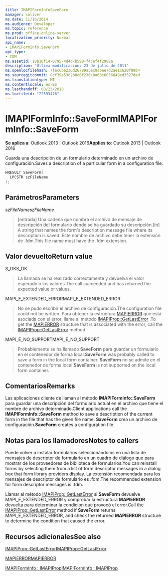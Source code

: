 ```yaml
---
title: IMAPIFormInfoSaveForm
manager: soliver
ms.date: 11/16/2014
ms.audience: Developer
ms.topic: reference
ms.prod: office-online-server
localization_priority: Normal
api_name:
- IMAPIFormInfo.SaveForm
api_type:
- COM
ms.assetid: 18a10f14-0795-4d4d-b590-f4cef4f2902a
description: 'Última modificación: 23 de julio de 2011'
ms.openlocfilehash: 7fec6b6236d26789a3ec9abee7d2ae1c620f89b4
ms.sourcegitcommit: 0cf39e5382b8c6f236c8a63c6036849ed3527ded
ms.translationtype: MT
ms.contentlocale: es-ES
ms.lasthandoff: 08/23/2018
ms.locfileid: "22593476"
---
```

# <a name="imapiforminfosaveform"></a><span data-ttu-id="db531-103">IMAPIFormInfo::SaveForm</span><span class="sxs-lookup"><span data-stu-id="db531-103">IMAPIFormInfo::SaveForm</span></span>

  
  
<span data-ttu-id="db531-104">**Se aplica a**: Outlook 2013 | Outlook 2016</span><span class="sxs-lookup"><span data-stu-id="db531-104">**Applies to**: Outlook 2013 | Outlook 2016</span></span> 
  
<span data-ttu-id="db531-105">Guarda una descripción de un formulario determinado en un archivo de configuración.</span><span class="sxs-lookup"><span data-stu-id="db531-105">Saves a description of a particular form in a configuration file.</span></span>
  
```cpp
HRESULT SaveForm(
  LPCSTR szFileName
);
```

## <a name="parameters"></a><span data-ttu-id="db531-106">Parámetros</span><span class="sxs-lookup"><span data-stu-id="db531-106">Parameters</span></span>

 <span data-ttu-id="db531-107">_szFileName_</span><span class="sxs-lookup"><span data-stu-id="db531-107">_szFileName_</span></span>
  
> <span data-ttu-id="db531-108">[entrada] Una cadena que nombra el archivo de mensaje de descripción del formulario donde se ha guardado su descripción.</span><span class="sxs-lookup"><span data-stu-id="db531-108">[in] A string that names the form's description message file where its description is saved.</span></span> <span data-ttu-id="db531-109">Este nombre de archivo debe tener la extensión de .fdm.</span><span class="sxs-lookup"><span data-stu-id="db531-109">This file name must have the .fdm extension.</span></span>
    
## <a name="return-value"></a><span data-ttu-id="db531-110">Valor devuelto</span><span class="sxs-lookup"><span data-stu-id="db531-110">Return value</span></span>

<span data-ttu-id="db531-111">S_OK</span><span class="sxs-lookup"><span data-stu-id="db531-111">S_OK</span></span> 
  
> <span data-ttu-id="db531-112">La llamada se ha realizado correctamente y devuelva el valor esperado o los valores.</span><span class="sxs-lookup"><span data-stu-id="db531-112">The call succeeded and has returned the expected value or values.</span></span>
    
<span data-ttu-id="db531-113">MAPI_E_EXTENDED_ERROR</span><span class="sxs-lookup"><span data-stu-id="db531-113">MAPI_E_EXTENDED_ERROR</span></span> 
  
> <span data-ttu-id="db531-114">No se pudo escribir el archivo de configuración.</span><span class="sxs-lookup"><span data-stu-id="db531-114">The configuration file could not be written.</span></span> <span data-ttu-id="db531-115">Para obtener la estructura [MAPIERROR](mapierror.md) que está asociada con el error, llame al método [IMAPIProp::GetLastError](imapiprop-getlasterror.md) .</span><span class="sxs-lookup"><span data-stu-id="db531-115">To get the [MAPIERROR](mapierror.md) structure that is associated with the error, call the [IMAPIProp::GetLastError](imapiprop-getlasterror.md) method.</span></span> 
    
<span data-ttu-id="db531-116">MAPI_E_NO_SUPPORT</span><span class="sxs-lookup"><span data-stu-id="db531-116">MAPI_E_NO_SUPPORT</span></span> 
  
> <span data-ttu-id="db531-117">Probablemente se ha llamado **SaveForm** para guardar un formulario en el contenedor de forma local.</span><span class="sxs-lookup"><span data-stu-id="db531-117">**SaveForm** was probably called to save a form in the local form container.</span></span> <span data-ttu-id="db531-118">**SaveForm** no se admite en el contenedor de forma local.</span><span class="sxs-lookup"><span data-stu-id="db531-118">**SaveForm** is not supported on the local form container.</span></span> 
    
## <a name="remarks"></a><span data-ttu-id="db531-119">Comentarios</span><span class="sxs-lookup"><span data-stu-id="db531-119">Remarks</span></span>

<span data-ttu-id="db531-120">Las aplicaciones cliente de llaman al método **IMAPIFormInfo::SaveForm** para guardar una descripción del formulario actual en el archivo que tiene el nombre de archivo determinado.</span><span class="sxs-lookup"><span data-stu-id="db531-120">Client applications call the **IMAPIFormInfo::SaveForm** method to save a description of the current form in the file that has the given file name.</span></span> <span data-ttu-id="db531-121">**SaveForm** crea un archivo de configuración.</span><span class="sxs-lookup"><span data-stu-id="db531-121">**SaveForm** creates a configuration file.</span></span> 
  
## <a name="notes-to-callers"></a><span data-ttu-id="db531-122">Notas para los llamadores</span><span class="sxs-lookup"><span data-stu-id="db531-122">Notes to callers</span></span>

<span data-ttu-id="db531-123">Puede volver a instalar formularios seleccionándolos en una lista de mensajes de descriptor de formulario en un cuadro de diálogo que para mostrar de los proveedores de biblioteca de formularios.</span><span class="sxs-lookup"><span data-stu-id="db531-123">You can reinstall forms by selecting them from a list of form descriptor messages in a dialog box that form library providers display.</span></span> <span data-ttu-id="db531-124">La extensión recomendada para los mensajes de descriptor de formulario es .fdm.</span><span class="sxs-lookup"><span data-stu-id="db531-124">The recommended extension for form descriptor messages is .fdm.</span></span>
  
<span data-ttu-id="db531-125">Llamar al método [IMAPIProp::GetLastError](imapiprop-getlasterror.md) si **SaveForm** devuelve MAPI_E_EXTENDED_ERROR y comprobar la estructura **MAPIERROR** devuelta para determinar la condición que provocó el error.</span><span class="sxs-lookup"><span data-stu-id="db531-125">Call the [IMAPIProp::GetLastError](imapiprop-getlasterror.md) method if **SaveForm** returns MAPI_E_EXTENDED_ERROR, and check the returned **MAPIERROR** structure to determine the condition that caused the error.</span></span> 
  
## <a name="see-also"></a><span data-ttu-id="db531-126">Recursos adicionales</span><span class="sxs-lookup"><span data-stu-id="db531-126">See also</span></span>



[<span data-ttu-id="db531-127">IMAPIProp::GetLastError</span><span class="sxs-lookup"><span data-stu-id="db531-127">IMAPIProp::GetLastError</span></span>](imapiprop-getlasterror.md)
  
[<span data-ttu-id="db531-128">MAPIERROR</span><span class="sxs-lookup"><span data-stu-id="db531-128">MAPIERROR</span></span>](mapierror.md)
  
[<span data-ttu-id="db531-129">IMAPIFormInfo : IMAPIProp</span><span class="sxs-lookup"><span data-stu-id="db531-129">IMAPIFormInfo : IMAPIProp</span></span>](imapiforminfoimapiprop.md)

